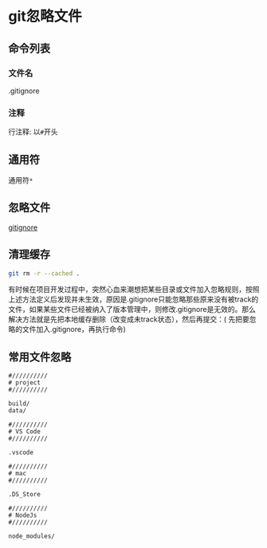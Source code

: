 # git忽略文件

## 命令列表

### 文件名

.gitignore

### 注释

行注释: 以`#`开头

## 通用符

通用符`*` 

## 忽略文件

[gitignore](https://github.com/github/gitignore)

## 清理缓存

```bash
git rm -r --cached . 
```

有时候在项目开发过程中，突然心血来潮想把某些目录或文件加入忽略规则，按照上述方法定义后发现并未生效，原因是.gitignore只能忽略那些原来没有被track的文件，如果某些文件已经被纳入了版本管理中，则修改.gitignore是无效的。那么解决方法就是先把本地缓存删除（改变成未track状态），然后再提交：( 先把要忽略的文件加入.gitignore，再执行命令)

 ## 常用文件忽略

```gitignore
#//////////
# project
#//////////

build/
data/

#//////////
# VS Code
#//////////

.vscode

#//////////
# mac
#//////////

.DS_Store

#//////////
# NodeJs
#//////////

node_modules/
```
